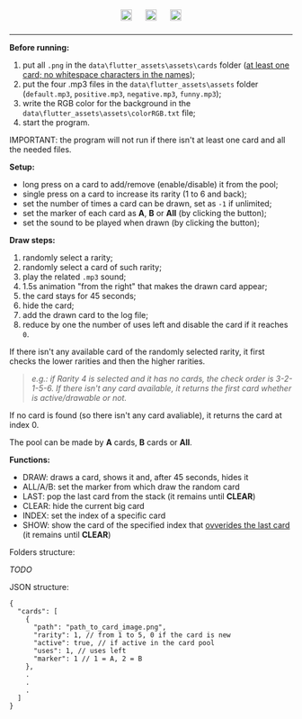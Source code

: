 <div style="text-align:center;">
    <img src="https://user-images.githubusercontent.com/25181517/186150365-da1eccce-6201-487c-8649-45e9e99435fd.png" alt="FlutterIcon" width="20" style="margin: 10px;" />
    <img src="https://user-images.githubusercontent.com/25181517/186150304-1568ffdf-4c62-4bdc-9cf1-8d8efcea7c5b.png" alt="DartIcon" width="20" style="margin: 10px;" />
    <img src="https://user-images.githubusercontent.com/25181517/186884150-05e9ff6d-340e-4802-9533-2c3f02363ee3.png" alt="WindowsIcon" width="20" style="margin: 10px;" />
</div>


----

**Before running:**
1. put all `.png` in the `data\flutter_assets\assets\cards` folder (<u>at least one card; no whitespace characters in the names</u>);
2. put the four .mp3 files in the `data\flutter_assets\assets` folder (`default.mp3`, `positive.mp3`, `negative.mp3`, `funny.mp3`);
3. write the RGB color for the background in the `data\flutter_assets\assets\colorRGB.txt` file;
4. start the program.

IMPORTANT: the program will not run if there isn't at least one card and all the needed files.

**Setup:**
- long press on a card to add/remove (enable/disable) it from the pool;
- single press on a card to increase its rarity (1 to 6 and back);
- set the number of times a card can be drawn, set as `-1` if unlimited;
- set the marker of each card as **A**, **B** or **All** (by clicking the button);
- set the sound to be played when drawn (by clicking the button);

**Draw steps:**
1. randomly select a rarity;
2. randomly select a card of such rarity;
3. play the related `.mp3` sound;
4. 1.5s animation "from the right" that makes the drawn card appear;
5. the card stays for 45 seconds;
6. hide the card;
7. add the drawn card to the log file;
8. reduce by one the number of uses left and disable the card if it reaches `0`.

If there isn't any available card of the randomly selected rarity, it first checks the lower rarities and then the higher rarities.
> _e.g.: if Rarity 4 is selected and it has no cards, the check order is 3-2-1-5-6. If there isn't any card available, it returns the first card whether is active/drawable or not._

If no card is found (so there isn't any card avaliable), it returns the card at index 0.

The pool can be made by **A** cards, **B** cards or **All**.

**Functions:**
- DRAW: draws a card, shows it and, after 45 seconds, hides it
- ALL/A/B: set the marker from which draw the random card
- LAST: pop the last card from the stack (it remains until **CLEAR**)
- CLEAR: hide the current big card
- INDEX: set the index of a specific card
- SHOW: show the card of the specified index that <u>ovverides the last card</u> (it remains until **CLEAR**)

Folders structure:

*TODO*

JSON structure:
```
{
  "cards": [
    {
      "path": "path_to_card_image.png",
      "rarity": 1, // from 1 to 5, 0 if the card is new
      "active": true, // if active in the card pool
      "uses": 1, // uses left
      "marker": 1 // 1 = A, 2 = B
    },
    .
    .
    .
  ]
}

```